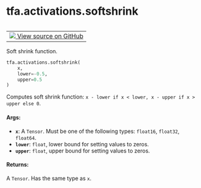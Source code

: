 <div itemscope itemtype="http://developers.google.com/ReferenceObject">
<meta itemprop="name" content="tfa.activations.softshrink" />
<meta itemprop="path" content="Stable" />
</div>

# tfa.activations.softshrink

<!-- Insert buttons and diff -->

<table class="tfo-notebook-buttons tfo-api" align="left">

<td>
  <a target="_blank" href="https://github.com/tensorflow/addons/tree/r0.7/tensorflow_addons/activations/softshrink.py#L27-L43">
    <img src="https://www.tensorflow.org/images/GitHub-Mark-32px.png" />
    View source on GitHub
  </a>
</td></table>



<!-- Equality marker -->
Soft shrink function.

``` python
tfa.activations.softshrink(
    x,
    lower=-0.5,
    upper=0.5
)
```



<!-- Placeholder for "Used in" -->

Computes soft shrink function:
`x - lower if x < lower, x - upper if x > upper else 0`.

#### Args:


* <b>`x`</b>: A `Tensor`. Must be one of the following types:
    `float16`, `float32`, `float64`.
* <b>`lower`</b>: `float`, lower bound for setting values to zeros.
* <b>`upper`</b>: `float`, upper bound for setting values to zeros.

#### Returns:

A `Tensor`. Has the same type as `x`.


